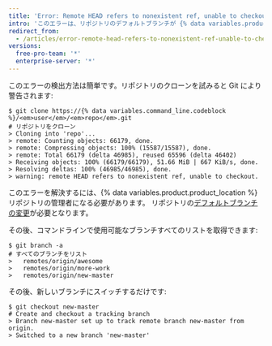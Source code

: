 ```yaml
---
title: 'Error: Remote HEAD refers to nonexistent ref, unable to checkout'
intro: 'このエラーは、リポジトリのデフォルトブランチが {% data variables.product.product_location %}で削除された場合に発生します。'
redirect_from:
  - /articles/error-remote-head-refers-to-nonexistent-ref-unable-to-checkout
versions:
  free-pro-team: '*'
  enterprise-server: '*'
---
```


このエラーの検出方法は簡単です。リポジトリのクローンを試みると Git により警告されます:

```shell
$ git clone https://{% data variables.command_line.codeblock %}/<em>user</em>/<em>repo</em>.git
# リポジトリをクローン
> Cloning into 'repo'...
> remote: Counting objects: 66179, done.
> remote: Compressing objects: 100% (15587/15587), done.
> remote: Total 66179 (delta 46985), reused 65596 (delta 46402)
> Receiving objects: 100% (66179/66179), 51.66 MiB | 667 KiB/s, done.
> Resolving deltas: 100% (46985/46985), done.
> warning: remote HEAD refers to nonexistent ref, unable to checkout.
```

このエラーを解決するには、{% data variables.product.product_location %} リポジトリの管理者になる必要があります。 リポジトリの[デフォルトブランチの変更](/articles/setting-the-default-branch)が必要となります。

その後、コマンドラインで使用可能なブランチすべてのリストを取得できます:

```shell
$ git branch -a
# すべてのブランチをリスト
>   remotes/origin/awesome
>   remotes/origin/more-work
>   remotes/origin/new-master
```

その後、新しいブランチにスイッチするだけです:

```shell
$ git checkout new-master
# Create and checkout a tracking branch
> Branch new-master set up to track remote branch new-master from origin.
> Switched to a new branch 'new-master'
```
